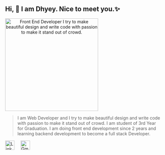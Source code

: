 ## Hi, 👋 I am Dhyey. Nice to meet you.:sparkles:
<img src="https://dhyey6602.github.io/assets/avatar.png" alt="Front End Developer 
I try to make beautiful design and write code with passion to make it stand out of crowd. " height="300px" style="text-align:center;"/>

> I am Web Developer and I try to make beautiful design and write code with passion to make it stand out of crowd.
> I am student of 3rd Year for Graduation. I am doing front end development since 2 years and learning backend development to become a full stack Developer.

<a href="https://www.linkedin.com/in/dhyey6602" style="display:inline;"><img src="https://media-exp1.licdn.com/dms/image/C4D0BAQGyOWvr4W0Pow/company-logo_200_200/0?e=2159024400&v=beta&t=itrwplyUUwPAVxqxN8THySQds9p401UaOtZIurSBVnA" alt="LinkedIn" height="30px"></a> &nbsp; &nbsp;
<a href="https://www.linkedin.com/in/dhyey6602" style="display:inline;"><img src="https://ssl.gstatic.com/ui/v1/icons/mail/rfr/logo_gmail_lockup_default_1x.png" alt="Gmail" height="30px"></a>
